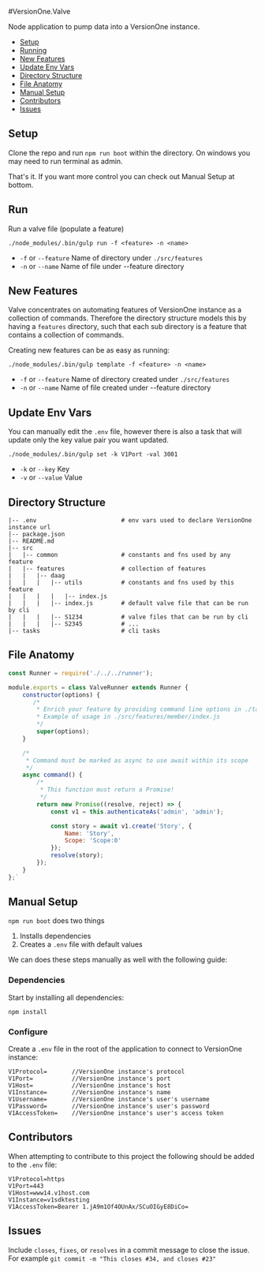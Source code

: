 #VersionOne.Valve

Node application to pump data into a VersionOne instance.

- [Setup](#setup)
- [Running](#run)
- [New Features](#new-features)
- [Update Env Vars](#update-env-vars)
- [Directory Structure](#directory-structure)
- [File Anatomy](#file-anatomy)
- [Manual Setup](#manual-setup)
- [Contributors](#contributors)
- [Issues](#issues)

## Setup
Clone the repo and run `npm run boot` within the directory.
On windows you may need to run terminal as admin.

That's it. If you want more control you can check out Manual Setup at bottom.

## Run
Run a valve file (populate a feature)
```
./node_modules/.bin/gulp run -f <feature> -n <name>
```
- `-f` or `--feature` Name of directory under `./src/features`
- `-n` or `--name` Name of file under --feature directory

## New Features
Valve concentrates on automating features of VersionOne instance as a collection of commands.
Therefore the directory structure models this by having a `features` directory,
such that each sub directory is a feature that contains a collection of commands.

Creating new features can be as easy as running:
```
./node_modules/.bin/gulp template -f <feature> -n <name>
```
- `-f` or `--feature` Name of directory created under `./src/features`
- `-n` or `--name` Name of file created under --feature directory

## Update Env Vars

You can manually edit the `.env` file, however there is also a task that
will update only the key value pair you want updated.

```
./node_modules/.bin/gulp set -k V1Port -val 3001
```
- `-k` or `--key` Key
- `-v` or `--value` Value

## Directory Structure
```
|-- .env                        # env vars used to declare VersionOne instance url
|-- package.json
|-- README.md
|-- src
|   |-- common                  # constants and fns used by any feature
|   |-- features                # collection of features
|   |   |-- daag                
|   |   |   |-- utils           # constants and fns used by this feature
|   |   |   |   |-- index.js
|   |   |   |-- index.js        # default valve file that can be run by cli
|   |   |   |-- S1234           # valve files that can be run by cli
|   |   |   |-- S2345           # ...
|-- tasks                       # cli tasks

```

## File Anatomy
```js
const Runner = require('./../../runner');

module.exports = class ValveRunner extends Runner {
    constructor(options) {
       /*
        * Enrich your feature by providing command line options in ./tasks/opts.js
        * Example of usage in ./src/features/member/index.js
        */
        super(options);
    }

    /*
     * Command must be marked as async to use await within its scope
     */
    async command() {
        /*
         * This function must return a Promise!
         */
        return new Promise((resolve, reject) => {
            const v1 = this.authenticateAs('admin', 'admin');

            const story = await v1.create('Story', {
                Name: 'Story',
                Scope: 'Scope:0'
            });
            resolve(story);
        });
    }
};`

```


## Manual Setup

`npm run boot` does two things  
1. Installs dependencies  
2. Creates a `.env` file with default values  

We can does these steps manually as well with the following guide:

### Dependencies
Start by installing all dependencies:
```
npm install
```

### Configure
Create a `.env` file in the root of the application to connect to VersionOne instance:

```
V1Protocol=       //VersionOne instance's protocol
V1Port=           //VersionOne instance's port
V1Host=           //VersionOne instance's host
V1Instance=       //VersionOne instance's name
V1Username=       //VersionOne instance's user's username
V1Password=       //VersionOne instance's user's password
V1AccessToken=    //VersionOne instance's user's access token
```

## Contributors

When attempting to contribute to this project the following should be added to the `.env` file:

```
V1Protocol=https
V1Port=443
V1Host=www14.v1host.com
V1Instance=v1sdktesting
V1AccessToken=Bearer 1.jA9m1Of4OUnAx/SCuOIGyE8DiCo=
```

## Issues

Include `closes`, `fixes`, or `resolves` in a commit message to close the issue.
For example `git commit -m "This closes #34, and closes #23"`
